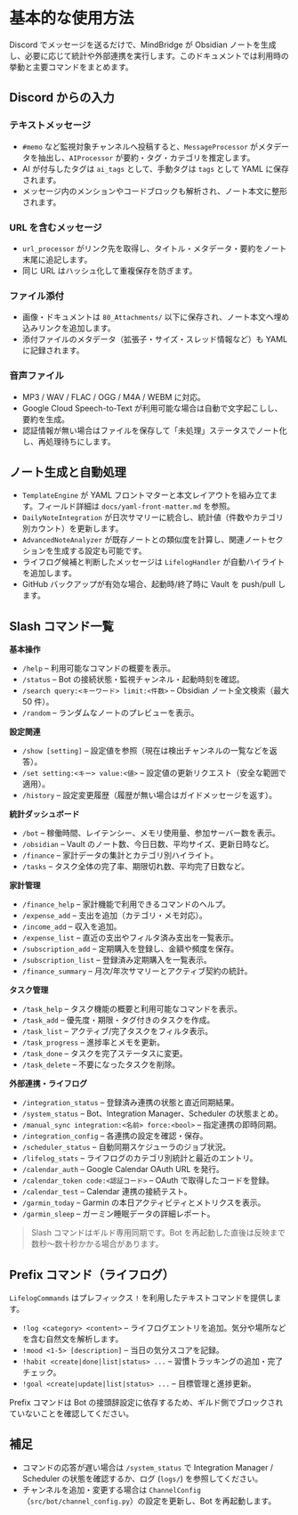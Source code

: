 # 基本的な使用方法

Discord でメッセージを送るだけで、MindBridge が Obsidian ノートを生成し、必要に応じて統計や外部連携を実行します。このドキュメントでは利用時の挙動と主要コマンドをまとめます。

## Discord からの入力

### テキストメッセージ

- `#memo` など監視対象チャンネルへ投稿すると、`MessageProcessor` がメタデータを抽出し、`AIProcessor` が要約・タグ・カテゴリを推定します。
- AI が付与したタグは `ai_tags` として、手動タグは `tags` として YAML に保存されます。
- メッセージ内のメンションやコードブロックも解析され、ノート本文に整形されます。

### URL を含むメッセージ

- `url_processor` がリンク先を取得し、タイトル・メタデータ・要約をノート末尾に追記します。
- 同じ URL はハッシュ化して重複保存を防ぎます。

### ファイル添付

- 画像・ドキュメントは `80_Attachments/` 以下に保存され、ノート本文へ埋め込みリンクを追加します。
- 添付ファイルのメタデータ（拡張子・サイズ・スレッド情報など）も YAML に記録されます。

### 音声ファイル

- MP3 / WAV / FLAC / OGG / M4A / WEBM に対応。
- Google Cloud Speech-to-Text が利用可能な場合は自動で文字起こしし、要約を生成。
- 認証情報が無い場合はファイルを保存して「未処理」ステータスでノート化し、再処理待ちにします。

## ノート生成と自動処理

- `TemplateEngine` が YAML フロントマターと本文レイアウトを組み立てます。フィールド詳細は `docs/yaml-front-matter.md` を参照。
- `DailyNoteIntegration` が日次サマリーに統合し、統計値（件数やカテゴリ別カウント）を更新します。
- `AdvancedNoteAnalyzer` が既存ノートとの類似度を計算し、関連ノートセクションを生成する設定も可能です。
- ライフログ候補と判断したメッセージは `LifelogHandler` が自動ハイライトを追加します。
- GitHub バックアップが有効な場合、起動時/終了時に Vault を push/pull します。

## Slash コマンド一覧

**基本操作**

- `/help` – 利用可能なコマンドの概要を表示。
- `/status` – Bot の接続状態・監視チャンネル・起動時刻を確認。
- `/search query:<キーワード> limit:<件数>` – Obsidian ノート全文検索（最大 50 件）。
- `/random` – ランダムなノートのプレビューを表示。

**設定関連**

- `/show [setting]` – 設定値を参照（現在は検出チャンネルの一覧などを返答）。
- `/set setting:<キー> value:<値>` – 設定値の更新リクエスト（安全な範囲で適用）。
- `/history` – 設定変更履歴（履歴が無い場合はガイドメッセージを返す）。

**統計ダッシュボード**

- `/bot` – 稼働時間、レイテンシー、メモリ使用量、参加サーバー数を表示。
- `/obsidian` – Vault のノート数、今日日数、平均サイズ、更新日時など。
- `/finance` – 家計データの集計とカテゴリ別ハイライト。
- `/tasks` – タスク全体の完了率、期限切れ数、平均完了日数など。

**家計管理**

- `/finance_help` – 家計機能で利用できるコマンドのヘルプ。
- `/expense_add` – 支出を追加（カテゴリ・メモ対応）。
- `/income_add` – 収入を追加。
- `/expense_list` – 直近の支出やフィルタ済み支出を一覧表示。
- `/subscription_add` – 定期購入を登録し、金額や頻度を保存。
- `/subscription_list` – 登録済み定期購入を一覧表示。
- `/finance_summary` – 月次/年次サマリーとアクティブ契約の統計。

**タスク管理**

- `/task_help` – タスク機能の概要と利用可能なコマンドを表示。
- `/task_add` – 優先度・期限・タグ付きのタスクを作成。
- `/task_list` – アクティブ/完了タスクをフィルタ表示。
- `/task_progress` – 進捗率とメモを更新。
- `/task_done` – タスクを完了ステータスに変更。
- `/task_delete` – 不要になったタスクを削除。

**外部連携・ライフログ**

- `/integration_status` – 登録済み連携の状態と直近同期結果。
- `/system_status` – Bot、Integration Manager、Scheduler の状態まとめ。
- `/manual_sync integration:<名前> force:<bool>` – 指定連携の即時同期。
- `/integration_config` – 各連携の設定を確認・保存。
- `/scheduler_status` – 自動同期スケジューラのジョブ状況。
- `/lifelog_stats` – ライフログのカテゴリ別統計と最近のエントリ。
- `/calendar_auth` – Google Calendar OAuth URL を発行。
- `/calendar_token code:<認証コード>` – OAuth で取得したコードを登録。
- `/calendar_test` – Calendar 連携の接続テスト。
- `/garmin_today` – Garmin の本日アクティビティとメトリクスを表示。
- `/garmin_sleep` – ガーミン睡眠データの詳細レポート。

> Slash コマンドはギルド専用同期です。Bot を再起動した直後は反映まで数秒〜数十秒かかる場合があります。

## Prefix コマンド（ライフログ）

`LifelogCommands` はプレフィックス `!` を利用したテキストコマンドを提供します。

- `!log <category> <content>` – ライフログエントリを追加。気分や場所などを含む自然文を解析します。
- `!mood <1-5> [description]` – 当日の気分スコアを記録。
- `!habit <create|done|list|status> ...` – 習慣トラッキングの追加・完了チェック。
- `!goal <create|update|list|status> ...` – 目標管理と進捗更新。

Prefix コマンドは Bot の接頭辞設定に依存するため、ギルド側でブロックされていないことを確認してください。

## 補足

- コマンドの応答が遅い場合は `/system_status` で Integration Manager / Scheduler の状態を確認するか、ログ (`logs/`) を参照してください。
- チャンネルを追加・変更する場合は `ChannelConfig`（`src/bot/channel_config.py`）の設定を更新し、Bot を再起動します。
